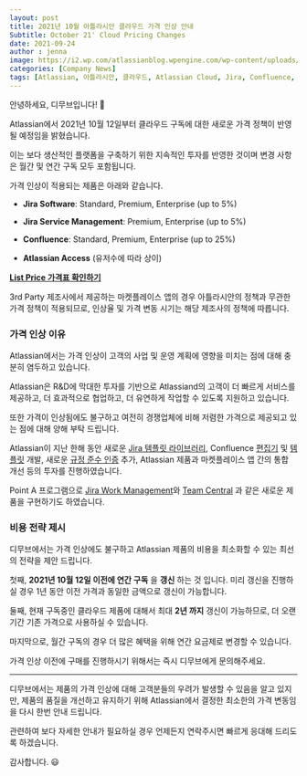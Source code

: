 ```yaml
---
layout: post
title: 2021년 10월 아틀라시안 클라우드 가격 인상 안내
Subtitle: October 21' Cloud Pricing Changes
date: 2021-09-24
author : jenna
image: https://i2.wp.com/atlassianblog.wpengine.com/wp-content/uploads/2021/09/migpod-445_blog-1200x628_b.png?w=1120&ssl=1
categories: [Company News]
tags: [Atlassian, 아틀라시안, 클라우드, Atlassian Cloud, Jira, Confluence, Jira Service Management, Atlassian Access, 협업툴]
---
```




안녕하세요, 디무브입니다! 🎈

Atlassian에서 2021년 10월 12일부터 클라우드 구독에 대한 새로운 가격 정책이 반영될 예정임을 밝혔습니다.

이는 보다 생산적인 플랫폼을 구축하기 위한 지속적인 투자를 반영한 것이며 변경 사항은 월간 및 연간 구독 모두 포함됩니다.

가격 인상이 적용되는 제품은 아래와 같습니다.

-   **Jira Software**: Standard, Premium, Enterprise (up to 5%)
    
-   **Jira Service Management**: Premium, Enterprise (up to 5%)
    
-   **Confluence**: Standard, Premium, Enterprise (up to 25%)
    
-   **Atlassian Access** (유저수에 따라 상이)
    

[**List Price 가격표 확인하기**](https://www.atlassian.com/licensing/future-pricing/cloud-pricing/pricing-tables "https://www.atlassian.com/licensing/future-pricing/cloud-pricing/pricing-tables")

3rd Party 제조사에서 제공하는 마켓플레이스 앱의 경우 아틀라시안의 정책과 무관한 가격 정책이 적용되므로, 인상율 및 가격 변동 시기는 해당 제조사의 정책에 따릅니다.

### 가격 인상 이유

Atlassian에서는 가격 인상이 고객의 사업 및 운영 계획에 영향을 미치는 점에 대해 충분히 염두하고 있습니다.

Atlassian은 R&D에 막대한 투자를 기반으로 Atlassiand의 고객이 더 빠르게 서비스를 제공하고, 더 효과적으로 협업하고, 더 유연하게 작업할 수 있도록 지원하고 있습니다.

또한 가격이 인상됨에도 불구하고 여전히 경쟁업체에 비해 저렴한 가격으로 제공되고 있는 점에 대해 양해 부탁 드립니다.

Atlassian이 지난 한해 동안 새로운 [Jira 템플릿 라이브러리](https://community.atlassian.com/t5/Jira-articles/Two-ways-we-re-simplifying-how-to-create-projects-in-Jira/ba-p/1625982 "https://community.atlassian.com/t5/Jira-articles/Two-ways-we-re-simplifying-how-to-create-projects-in-Jira/ba-p/1625982"), Confluence [편집기](https://community.atlassian.com/t5/Confluence-articles/Inline-comments-while-editing-FINALLY/ba-p/1444781 "https://community.atlassian.com/t5/Confluence-articles/Inline-comments-while-editing-FINALLY/ba-p/1444781") 및 [템플릿](https://www.atlassian.com/software/confluence/templates "https://www.atlassian.com/software/confluence/templates") 개발, 새로운 [규정 준수 인증](https://www.atlassian.com/trust/compliance "https://www.atlassian.com/trust/compliance") 추가, Atlassian 제품과 마켓플레이스 앱 간의 통합 개선 등의 투자를 진행하였습니다.

Point A 프로그램으로 [Jira Work Management](https://kreuzwerker.de/en/post/jira-work-management-power-for-all-business-teams "https://kreuzwerker.de/en/post/jira-work-management-power-for-all-business-teams")와 [Team Central](https://www.atlassian.com/software/team-central "https://www.atlassian.com/software/team-central") 과 같은 새로운 제품을 구현하기도 하였습니다.

### 비용 전략 제시

디무브에서는 가격 인상에도 불구하고 Atlassian 제품의 비용을 최소화할 수 있는 최선의 전략을 제안 드립니다.

첫째, **2021년 10월 12일 이전에 연간 구독** 을 **갱신** 하는 것 입니다. 미리 갱신을 진행하실 경우 1년 동안 이전 가격과 동일한 금액으로 갱신이 가능합니다.

둘째, 현재 구독중인 클라우드 제품에 대해서 최대 **2년 까지** 갱신이 가능하므로, 더 오랜 기간 기존 가격으로 사용하실 수 있습니다.

마지막으로, 월간 구독의 경우 더 많은 혜택을 위해 연간 요금제로 변경할 수 있습니다.

가격 인상 이전에 구매를 진행하시기 위해서는 즉시 디무브에게 문의해주세요.


---

디무브에서는 제품의 가격 인상에 대해 고객분들의 우려가 발생할 수 있음을 알고 있지만, 제품의 품질을 개선하고 유지하기 위해 Atlassian에서 결정한 최소한의 가격 변동임을 다시 한번 안내 드립니다.

관련하여 보다 자세한 안내가 필요하실 경우 언제든지 연락주시면 빠르게 응대해 드리도록 하겠습니다.

감사합니다. 😃
